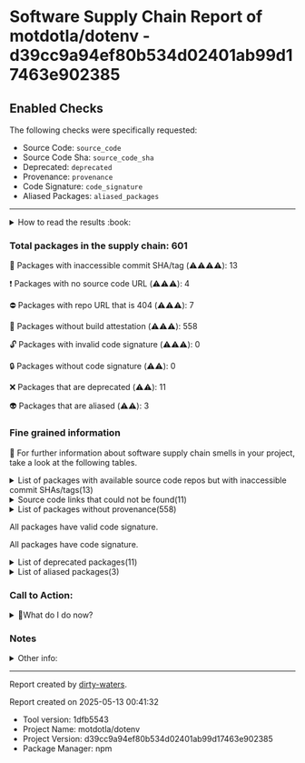
# Software Supply Chain Report of motdotla/dotenv - d39cc9a94ef80b534d02401ab99d17463e902385

## Enabled Checks
The following checks were specifically requested:

- Source Code: `source_code`
- Source Code Sha: `source_code_sha`
- Deprecated: `deprecated`
- Provenance: `provenance`
- Code Signature: `code_signature`
- Aliased Packages: `aliased_packages`

---


<details>
    <summary>How to read the results :book: </summary>
    
 Dirty-waters has analyzed your project dependencies and found different categories for each of them:

    
 - ⚠️⚠️⚠️⚠️ : critical severity 

    
 - ⚠️⚠️⚠️ : high severity 

    
 - ⚠️⚠️: medium severity 

    
 - ⚠️: low severity 

</details>
        

 ### Total packages in the supply chain: 601


:wrench: Packages with inaccessible commit SHA/tag (⚠️⚠️⚠️⚠️): 13

:heavy_exclamation_mark: Packages with no source code URL (⚠️⚠️⚠️): 4

:no_entry: Packages with repo URL that is 404 (⚠️⚠️⚠️): 7

:black_square_button: Packages without build attestation (⚠️⚠️⚠️): 558

:unlock: Packages with invalid code signature (⚠️⚠️⚠️): 0

:lock: Packages without code signature (⚠️⚠️): 0

:x: Packages that are deprecated (⚠️⚠️): 11

:alien: Packages that are aliased (⚠️⚠️): 3


### Fine grained information

:dolphin: For further information about software supply chain smells in your project, take a look at the following tables.

<details>
<summary>List of packages with available source code repos but with inaccessible commit SHAs/tags(13)</summary>
    


| package_name                                   | sha_exists   | tag_version   | is_sha   | sha                                      | tag_url   | message                           |   status_code_for_sha | parent                                                                                                           |
|:-----------------------------------------------|:-------------|:--------------|:---------|:-----------------------------------------|:----------|:----------------------------------|----------------------:|:-----------------------------------------------------------------------------------------------------------------|
| `@bcoe/v8-coverage@0.2.3`                      | False        | `0.2.3`       | False    |                                          |           | No tags found in the repo         |                   200 | `[]`                                                                                                             |
| `@isaacs/ts-node-temp-fork-for-pr-2009@10.9.7` | False        | `10.9.7`      | True     | b94410f249225de05d877d75f8b1839417cbdad3 |           | Tag 10.9.7 not found in the repo  |                   404 | `[]`                                                                                                             |
| `@types/istanbul-lib-coverage@2.0.6`           | False        | `2.0.6`       | False    |                                          |           | Tag 2.0.6 not found in the repo   |                   404 | `[]`                                                                                                             |
| `@types/json5@0.0.29`                          | False        | `0.0.29`      | False    |                                          |           | Tag 0.0.29 not found in the repo  |                   404 | `[]`                                                                                                             |
| `@types/minimist@1.2.2`                        | False        | `1.2.2`       | False    |                                          |           | Tag 1.2.2 not found in the repo   |                   404 | `[]`                                                                                                             |
| `@types/node@18.11.3`                          | False        | `18.11.3`     | False    |                                          |           | Tag 18.11.3 not found in the repo |                   404 | `[]`                                                                                                             |
| `@types/normalize-package-data@2.4.1`          | False        | `2.4.1`       | False    |                                          |           | Tag 2.4.1 not found in the repo   |                   404 | `[]`                                                                                                             |
| `eslint-import-resolver-node@0.3.6`            | False        | `0.3.6`       | False    |                                          |           | Tag 0.3.6 not found in the repo   |                   404 | `[]`                                                                                                             |
| `just-extend@4.2.1`                            | False        | `4.2.1`       | False    |                                          |           | Tag 4.2.1 not found in the repo   |                   404 | `[]`                                                                                                             |
| `lines-and-columns@1.2.4`                      | False        | `1.2.4`       | True     | 3389156275890966091dec7611105fa5d47eb964 |           | Tag 1.2.4 not found in the repo   |                   404 | `[]`                                                                                                             |
| `lodash.get@4.4.2`                             | False        | `4.4.2`       | False    |                                          |           | Tag 4.4.2 not found in the repo   |                   404 | `[]`                                                                                                             |
| `lodash.merge@4.6.2`                           | False        | `4.6.2`       | False    |                                          |           | Tag 4.6.2 not found in the repo   |                   404 | `[]`                                                                                                             |
| `tap-yaml@2.2.2`                               | False        | `2.2.2`       | True     | bf457f241276af8b39d10c1076929574473ed098 |           | Tag 2.2.2 not found in the repo   |                   404 | `['tap-parser@16.0.1', '@tapjs/reporter@2.0.8', '@tapjs/config@3.1.6', '@tapjs/run@2.1.7', '@tapjs/core@2.1.6']` |
</details>

<details>
<summary>Source code links that could not be found(11)</summary>
    


|   index | package_name                     | github_url                                    | github_exists   | parent                       |
|--------:|:---------------------------------|:----------------------------------------------|:----------------|:-----------------------------|
|       1 | `@alcalzone/ansi-tokenize@0.1.3` | No_repo_info_found                            |                 | `[]`                         |
|       2 | `callsite@1.0.0`                 | No_repo_info_found                            |                 | `[]`                         |
|       3 | `minipass-pipeline@1.2.4`        | No_repo_info_found                            |                 | `[]`                         |
|       4 | `yoga-wasm-web@0.3.3`            | No_repo_info_found                            |                 | `[]`                         |
|       5 | `concat-map@0.0.1`               | https://github.com/substack/node-concat-map   | False           | `['brace-expansion@1.1.11']` |
|       6 | `file-entry-cache@6.0.1`         | https://github.com/royriojas/file-entry-cache | False           | `[]`                         |
|       7 | `flat-cache@3.0.4`               | https://github.com/royriojas/flat-cache       | False           | `[]`                         |
|       8 | `prismjs-terminal@1.2.3`         | https://github.com/isaacs/prismajs-terminal   | False           | `[]`                         |
|       9 | `text-table@0.2.0`               | https://github.com/substack/text-table        | False           | `[]`                         |
|      10 | `typedarray@0.0.6`               | https://github.com/substack/typedarray        | False           | `[]`                         |
|      11 | `wordwrap@1.0.0`                 | https://github.com/substack/node-wordwrap     | False           | `[]`                         |
</details>

<details>
<summary>List of packages without provenance(558)</summary>
    


| package_name                                       | provenance_in_version   | parent                                                                                                                                                 |
|:---------------------------------------------------|:------------------------|:-------------------------------------------------------------------------------------------------------------------------------------------------------|
| `@alcalzone/ansi-tokenize@0.1.3`                   | False                   | `[]`                                                                                                                                                   |
| `@babel/code-frame@7.26.2`                         | False                   | `[]`                                                                                                                                                   |
| `@babel/helper-validator-identifier@7.25.9`        | False                   | `[]`                                                                                                                                                   |
| `@base2/pretty-print-object@1.0.1`                 | False                   | `['react-element-to-jsx-string@15.0.0']`                                                                                                               |
| `@bcoe/v8-coverage@0.2.3`                          | False                   | `[]`                                                                                                                                                   |
| `@cspotcode/source-map-support@0.8.1`              | False                   | `[]`                                                                                                                                                   |
| `@eslint/eslintrc@1.3.3`                           | False                   | `[]`                                                                                                                                                   |
| `@humanwhocodes/config-array@0.10.7`               | False                   | `[]`                                                                                                                                                   |
| `@humanwhocodes/module-importer@1.0.1`             | False                   | `[]`                                                                                                                                                   |
| `@humanwhocodes/object-schema@1.2.1`               | False                   | `[]`                                                                                                                                                   |
| `@hutson/parse-repository-url@3.0.2`               | False                   | `[]`                                                                                                                                                   |
| `@isaacs/cliui@8.0.2`                              | False                   | `[]`                                                                                                                                                   |
| `@isaacs/ts-node-temp-fork-for-pr-2009@10.9.7`     | False                   | `[]`                                                                                                                                                   |
| `@istanbuljs/schema@0.1.3`                         | False                   | `[]`                                                                                                                                                   |
| `@jridgewell/resolve-uri@3.1.2`                    | False                   | `[]`                                                                                                                                                   |
| `@jridgewell/sourcemap-codec@1.5.0`                | False                   | `[]`                                                                                                                                                   |
| `@jridgewell/trace-mapping@0.3.25`                 | False                   | `[]`                                                                                                                                                   |
| `@jridgewell/trace-mapping@0.3.9`                  | False                   | `['@cspotcode/source-map-support@0.8.1']`                                                                                                              |
| `@nodelib/fs.scandir@2.1.5`                        | False                   | `['@nodelib/fs.walk@1.2.8']`                                                                                                                           |
| `@nodelib/fs.stat@2.0.5`                           | False                   | `['@nodelib/fs.scandir@2.1.5']`                                                                                                                        |
| `@nodelib/fs.walk@1.2.8`                           | False                   | `[]`                                                                                                                                                   |
| `@npmcli/fs@3.1.1`                                 | False                   | `[]`                                                                                                                                                   |
| `@npmcli/node-gyp@3.0.0`                           | False                   | `[]`                                                                                                                                                   |
| `@pkgjs/parseargs@0.11.0`                          | False                   | `[]`                                                                                                                                                   |
| `@sinonjs/commons@1.8.3`                           | False                   | `[]`                                                                                                                                                   |
| `@sinonjs/fake-timers@9.1.2`                       | False                   | `[]`                                                                                                                                                   |
| `@sinonjs/samsam@6.1.1`                            | False                   | `[]`                                                                                                                                                   |
| `@sinonjs/text-encoding@0.7.2`                     | False                   | `[]`                                                                                                                                                   |
| `@tapjs/after-each@2.0.8`                          | False                   | `['tap@19.2.5', '@tapjs/test@2.2.4']`                                                                                                                  |
| `@tapjs/after@1.1.31`                              | False                   | `['@tapjs/intercept@2.0.8', '@tapjs/mock@2.1.6', '@tapjs/run@2.1.7', '@tapjs/test@2.2.4', 'tap@19.2.5']`                                               |
| `@tapjs/asserts@2.0.8`                             | False                   | `['tap@19.2.5', '@tapjs/test@2.2.4']`                                                                                                                  |
| `@tapjs/before-each@2.0.8`                         | False                   | `['tap@19.2.5', '@tapjs/test@2.2.4']`                                                                                                                  |
| `@tapjs/before@2.0.8`                              | False                   | `['@tapjs/test@2.2.4', 'tap@19.2.5', '@tapjs/run@2.1.7']`                                                                                              |
| `@tapjs/chdir@1.1.4`                               | False                   | `['tap@19.2.5', '@tapjs/test@2.2.4']`                                                                                                                  |
| `@tapjs/config@3.1.6`                              | False                   | `['@tapjs/reporter@2.0.8', '@tapjs/run@2.1.7']`                                                                                                        |
| `@tapjs/core@2.1.6`                                | False                   | `['tap@19.2.5', '@tapjs/config@3.1.6']`                                                                                                                |
| `@tapjs/error-serdes@2.0.1`                        | False                   | `['@tapjs/node-serialize@2.0.8']`                                                                                                                      |
| `@tapjs/filter@2.0.8`                              | False                   | `['tap@19.2.5', '@tapjs/test@2.2.4']`                                                                                                                  |
| `@tapjs/fixture@2.0.8`                             | False                   | `['tap@19.2.5', '@tapjs/test@2.2.4']`                                                                                                                  |
| `@tapjs/intercept@2.0.8`                           | False                   | `['tap@19.2.5', '@tapjs/test@2.2.4']`                                                                                                                  |
| `@tapjs/mock@2.1.6`                                | False                   | `['tap@19.2.5', '@tapjs/test@2.2.4']`                                                                                                                  |
| `@tapjs/node-serialize@2.0.8`                      | False                   | `['tap@19.2.5', '@tapjs/test@2.2.4']`                                                                                                                  |
| `@tapjs/processinfo@3.1.8`                         | False                   | `[]`                                                                                                                                                   |
| `@tapjs/reporter@2.0.8`                            | False                   | `['@tapjs/run@2.1.7']`                                                                                                                                 |
| `@tapjs/run@2.1.7`                                 | False                   | `['tap@19.2.5']`                                                                                                                                       |
| `@tapjs/snapshot@2.0.8`                            | False                   | `['tap@19.2.5', '@tapjs/test@2.2.4']`                                                                                                                  |
| `@tapjs/spawn@2.0.8`                               | False                   | `['@tapjs/test@2.2.4', 'tap@19.2.5', '@tapjs/run@2.1.7']`                                                                                              |
| `@tapjs/stack@2.0.1`                               | False                   | `['@tapjs/node-serialize@2.0.8', '@tapjs/intercept@2.0.8', '@tapjs/reporter@2.0.8', '@tapjs/mock@2.1.6', '@tapjs/asserts@2.0.8', '@tapjs/core@2.1.6']` |
| `@tapjs/stdin@2.0.8`                               | False                   | `['@tapjs/test@2.2.4', 'tap@19.2.5', '@tapjs/run@2.1.7']`                                                                                              |
| `@tapjs/test@2.2.4`                                | False                   | `['tap@19.2.5', '@tapjs/core@2.1.6', '@tapjs/config@3.1.6', '@tapjs/run@2.1.7']`                                                                       |
| `@tapjs/typescript@1.4.13`                         | False                   | `['tap@19.2.5', '@tapjs/test@2.2.4']`                                                                                                                  |
| `@tapjs/worker@2.0.8`                              | False                   | `['tap@19.2.5', '@tapjs/test@2.2.4']`                                                                                                                  |
| `@tsconfig/node14@14.1.2`                          | False                   | `[]`                                                                                                                                                   |
| `@tsconfig/node16@16.1.3`                          | False                   | `[]`                                                                                                                                                   |
| `@tsconfig/node18@18.2.4`                          | False                   | `[]`                                                                                                                                                   |
| `@tsconfig/node20@20.1.4`                          | False                   | `[]`                                                                                                                                                   |
| `@types/istanbul-lib-coverage@2.0.6`               | False                   | `[]`                                                                                                                                                   |
| `@types/json5@0.0.29`                              | False                   | `[]`                                                                                                                                                   |
| `@types/minimist@1.2.2`                            | False                   | `[]`                                                                                                                                                   |
| `@types/node@18.11.3`                              | False                   | `[]`                                                                                                                                                   |
| `@types/normalize-package-data@2.4.1`              | False                   | `[]`                                                                                                                                                   |
| `JSONStream@1.3.5`                                 | False                   | `[]`                                                                                                                                                   |
| `abbrev@2.0.0`                                     | False                   | `[]`                                                                                                                                                   |
| `acorn-jsx@5.3.2`                                  | False                   | `[]`                                                                                                                                                   |
| `acorn-walk@8.3.4`                                 | False                   | `[]`                                                                                                                                                   |
| `acorn@8.14.0`                                     | False                   | `[]`                                                                                                                                                   |
| `add-stream@1.0.0`                                 | False                   | `[]`                                                                                                                                                   |
| `agent-base@7.1.1`                                 | False                   | `[]`                                                                                                                                                   |
| `aggregate-error@3.1.0`                            | False                   | `[]`                                                                                                                                                   |
| `ajv@6.12.6`                                       | False                   | `[]`                                                                                                                                                   |
| `ansi-escapes@6.2.1`                               | False                   | `[]`                                                                                                                                                   |
| `ansi-regex@5.0.1`                                 | False                   | `[]`                                                                                                                                                   |
| `ansi-regex@6.1.0`                                 | False                   | `[]`                                                                                                                                                   |
| `ansi-styles@3.2.1`                                | False                   | `[]`                                                                                                                                                   |
| `ansi-styles@4.3.0`                                | False                   | `[]`                                                                                                                                                   |
| `ansi-styles@6.2.1`                                | False                   | `[]`                                                                                                                                                   |
| `anymatch@3.1.3`                                   | False                   | `[]`                                                                                                                                                   |
| `arg@4.1.3`                                        | False                   | `[]`                                                                                                                                                   |
| `argparse@2.0.1`                                   | False                   | `[]`                                                                                                                                                   |
| `array-ify@1.0.0`                                  | False                   | `[]`                                                                                                                                                   |
| `array-includes@3.1.5`                             | False                   | `[]`                                                                                                                                                   |
| `array-union@2.1.0`                                | False                   | `[]`                                                                                                                                                   |
| `array.prototype.flat@1.3.0`                       | False                   | `[]`                                                                                                                                                   |
| `array.prototype.flatmap@1.3.0`                    | False                   | `[]`                                                                                                                                                   |
| `arrify@1.0.1`                                     | False                   | `[]`                                                                                                                                                   |
| `async-hook-domain@4.0.1`                          | False                   | `[]`                                                                                                                                                   |
| `auto-bind@5.0.1`                                  | False                   | `[]`                                                                                                                                                   |
| `balanced-match@1.0.2`                             | False                   | `[]`                                                                                                                                                   |
| `binary-extensions@2.3.0`                          | False                   | `[]`                                                                                                                                                   |
| `brace-expansion@1.1.11`                           | False                   | `[]`                                                                                                                                                   |
| `brace-expansion@2.0.1`                            | False                   | `[]`                                                                                                                                                   |
| `braces@3.0.3`                                     | False                   | `[]`                                                                                                                                                   |
| `buffer-from@1.1.2`                                | False                   | `[]`                                                                                                                                                   |
| `builtins@5.0.1`                                   | False                   | `[]`                                                                                                                                                   |
| `c8@9.1.0`                                         | False                   | `[]`                                                                                                                                                   |
| `call-bind@1.0.2`                                  | False                   | `[]`                                                                                                                                                   |
| `callsite@1.0.0`                                   | False                   | `[]`                                                                                                                                                   |
| `callsites@3.1.0`                                  | False                   | `[]`                                                                                                                                                   |
| `camelcase-keys@6.2.2`                             | False                   | `[]`                                                                                                                                                   |
| `camelcase@5.3.1`                                  | False                   | `[]`                                                                                                                                                   |
| `chalk@2.4.2`                                      | False                   | `[]`                                                                                                                                                   |
| `chalk@4.1.2`                                      | False                   | `[]`                                                                                                                                                   |
| `chalk@5.3.0`                                      | False                   | `[]`                                                                                                                                                   |
| `chownr@2.0.0`                                     | False                   | `[]`                                                                                                                                                   |
| `ci-info@3.9.0`                                    | False                   | `[]`                                                                                                                                                   |
| `clean-stack@2.2.0`                                | False                   | `[]`                                                                                                                                                   |
| `cli-boxes@3.0.0`                                  | False                   | `[]`                                                                                                                                                   |
| `cli-cursor@4.0.0`                                 | False                   | `[]`                                                                                                                                                   |
| `cli-truncate@3.1.0`                               | False                   | `[]`                                                                                                                                                   |
| `cliui@7.0.4`                                      | False                   | `[]`                                                                                                                                                   |
| `cliui@8.0.1`                                      | False                   | `[]`                                                                                                                                                   |
| `code-excerpt@4.0.0`                               | False                   | `[]`                                                                                                                                                   |
| `color-convert@1.9.3`                              | False                   | `[]`                                                                                                                                                   |
| `color-convert@2.0.1`                              | False                   | `[]`                                                                                                                                                   |
| `color-name@1.1.3`                                 | False                   | `['color-convert@1.9.3']`                                                                                                                              |
| `color-name@1.1.4`                                 | False                   | `[]`                                                                                                                                                   |
| `compare-func@2.0.0`                               | False                   | `[]`                                                                                                                                                   |
| `concat-map@0.0.1`                                 | False                   | `['brace-expansion@1.1.11']`                                                                                                                           |
| `concat-stream@2.0.0`                              | False                   | `[]`                                                                                                                                                   |
| `conventional-changelog-angular@5.0.13`            | False                   | `[]`                                                                                                                                                   |
| `conventional-changelog-atom@2.0.8`                | False                   | `[]`                                                                                                                                                   |
| `conventional-changelog-codemirror@2.0.8`          | False                   | `[]`                                                                                                                                                   |
| `conventional-changelog-config-spec@2.1.0`         | False                   | `['standard-version@9.5.0']`                                                                                                                           |
| `conventional-changelog-conventionalcommits@4.6.3` | False                   | `['standard-version@9.5.0']`                                                                                                                           |
| `conventional-changelog-core@4.2.4`                | False                   | `[]`                                                                                                                                                   |
| `conventional-changelog-ember@2.0.9`               | False                   | `[]`                                                                                                                                                   |
| `conventional-changelog-eslint@3.0.9`              | False                   | `[]`                                                                                                                                                   |
| `conventional-changelog-express@2.0.6`             | False                   | `[]`                                                                                                                                                   |
| `conventional-changelog-jquery@3.0.11`             | False                   | `[]`                                                                                                                                                   |
| `conventional-changelog-jshint@2.0.9`              | False                   | `[]`                                                                                                                                                   |
| `conventional-changelog-preset-loader@2.3.4`       | False                   | `[]`                                                                                                                                                   |
| `conventional-changelog-writer@5.0.1`              | False                   | `[]`                                                                                                                                                   |
| `conventional-changelog@3.1.25`                    | False                   | `['standard-version@9.5.0']`                                                                                                                           |
| `conventional-commits-filter@2.0.7`                | False                   | `[]`                                                                                                                                                   |
| `conventional-commits-parser@3.2.4`                | False                   | `[]`                                                                                                                                                   |
| `conventional-recommended-bump@6.1.0`              | False                   | `['standard-version@9.5.0']`                                                                                                                           |
| `convert-source-map@2.0.0`                         | False                   | `[]`                                                                                                                                                   |
| `convert-to-spaces@2.0.1`                          | False                   | `[]`                                                                                                                                                   |
| `core-util-is@1.0.2`                               | False                   | `[]`                                                                                                                                                   |
| `cross-spawn@7.0.6`                                | False                   | `[]`                                                                                                                                                   |
| `dargs@7.0.0`                                      | False                   | `[]`                                                                                                                                                   |
| `dateformat@3.0.3`                                 | False                   | `[]`                                                                                                                                                   |
| `debug@2.6.9`                                      | False                   | `[]`                                                                                                                                                   |
| `debug@3.2.7`                                      | False                   | `[]`                                                                                                                                                   |
| `debug@4.3.4`                                      | False                   | `[]`                                                                                                                                                   |
| `decache@4.6.2`                                    | False                   | `[]`                                                                                                                                                   |
| `decamelize-keys@1.1.0`                            | False                   | `[]`                                                                                                                                                   |
| `decamelize@1.2.0`                                 | False                   | `[]`                                                                                                                                                   |
| `deep-is@0.1.4`                                    | False                   | `[]`                                                                                                                                                   |
| `define-properties@1.1.4`                          | False                   | `[]`                                                                                                                                                   |
| `detect-indent@6.1.0`                              | False                   | `[]`                                                                                                                                                   |
| `detect-newline@3.1.0`                             | False                   | `[]`                                                                                                                                                   |
| `diff@4.0.2`                                       | False                   | `[]`                                                                                                                                                   |
| `diff@5.2.0`                                       | False                   | `[]`                                                                                                                                                   |
| `dir-glob@3.0.1`                                   | False                   | `[]`                                                                                                                                                   |
| `doctrine@2.1.0`                                   | False                   | `[]`                                                                                                                                                   |
| `doctrine@3.0.0`                                   | False                   | `[]`                                                                                                                                                   |
| `dot-prop@5.3.0`                                   | False                   | `[]`                                                                                                                                                   |
| `dotgitignore@2.1.0`                               | False                   | `[]`                                                                                                                                                   |
| `eastasianwidth@0.2.0`                             | False                   | `[]`                                                                                                                                                   |
| `emoji-regex@8.0.0`                                | False                   | `[]`                                                                                                                                                   |
| `emoji-regex@9.2.2`                                | False                   | `[]`                                                                                                                                                   |
| `encoding@0.1.13`                                  | False                   | `[]`                                                                                                                                                   |
| `env-paths@2.2.1`                                  | False                   | `[]`                                                                                                                                                   |
| `err-code@2.0.3`                                   | False                   | `[]`                                                                                                                                                   |
| `error-ex@1.3.2`                                   | False                   | `[]`                                                                                                                                                   |
| `es-abstract@1.20.4`                               | False                   | `[]`                                                                                                                                                   |
| `es-shim-unscopables@1.0.0`                        | False                   | `[]`                                                                                                                                                   |
| `es-to-primitive@1.2.1`                            | False                   | `[]`                                                                                                                                                   |
| `escalade@3.1.1`                                   | False                   | `[]`                                                                                                                                                   |
| `escape-string-regexp@1.0.5`                       | False                   | `[]`                                                                                                                                                   |
| `escape-string-regexp@2.0.0`                       | False                   | `[]`                                                                                                                                                   |
| `escape-string-regexp@4.0.0`                       | False                   | `[]`                                                                                                                                                   |
| `eslint-config-standard-jsx@11.0.0`                | False                   | `[]`                                                                                                                                                   |
| `eslint-config-standard@17.0.0`                    | False                   | `['standard@17.0.0']`                                                                                                                                  |
| `eslint-import-resolver-node@0.3.6`                | False                   | `[]`                                                                                                                                                   |
| `eslint-module-utils@2.7.4`                        | False                   | `[]`                                                                                                                                                   |
| `eslint-plugin-es@4.1.0`                           | False                   | `[]`                                                                                                                                                   |
| `eslint-plugin-import@2.26.0`                      | False                   | `[]`                                                                                                                                                   |
| `eslint-plugin-n@15.3.0`                           | False                   | `[]`                                                                                                                                                   |
| `eslint-plugin-promise@6.1.1`                      | False                   | `[]`                                                                                                                                                   |
| `eslint-plugin-react@7.31.10`                      | False                   | `[]`                                                                                                                                                   |
| `eslint-scope@7.1.1`                               | False                   | `[]`                                                                                                                                                   |
| `eslint-utils@2.1.0`                               | False                   | `[]`                                                                                                                                                   |
| `eslint-utils@3.0.0`                               | False                   | `[]`                                                                                                                                                   |
| `eslint-visitor-keys@1.3.0`                        | False                   | `[]`                                                                                                                                                   |
| `eslint-visitor-keys@2.1.0`                        | False                   | `[]`                                                                                                                                                   |
| `eslint-visitor-keys@3.3.0`                        | False                   | `[]`                                                                                                                                                   |
| `eslint@8.25.0`                                    | False                   | `[]`                                                                                                                                                   |
| `espree@9.4.0`                                     | False                   | `[]`                                                                                                                                                   |
| `esquery@1.4.0`                                    | False                   | `[]`                                                                                                                                                   |
| `esrecurse@4.3.0`                                  | False                   | `[]`                                                                                                                                                   |
| `estraverse@5.3.0`                                 | False                   | `[]`                                                                                                                                                   |
| `esutils@2.0.3`                                    | False                   | `[]`                                                                                                                                                   |
| `events-to-array@2.0.3`                            | False                   | `[]`                                                                                                                                                   |
| `exponential-backoff@3.1.1`                        | False                   | `[]`                                                                                                                                                   |
| `fast-deep-equal@3.1.3`                            | False                   | `[]`                                                                                                                                                   |
| `fast-glob@3.2.12`                                 | False                   | `[]`                                                                                                                                                   |
| `fast-json-stable-stringify@2.1.0`                 | False                   | `[]`                                                                                                                                                   |
| `fast-levenshtein@2.0.6`                           | False                   | `[]`                                                                                                                                                   |
| `fastq@1.13.0`                                     | False                   | `[]`                                                                                                                                                   |
| `figures@3.2.0`                                    | False                   | `[]`                                                                                                                                                   |
| `file-entry-cache@6.0.1`                           | False                   | `[]`                                                                                                                                                   |
| `fill-range@7.1.1`                                 | False                   | `[]`                                                                                                                                                   |
| `find-up@2.1.0`                                    | False                   | `[]`                                                                                                                                                   |
| `find-up@3.0.0`                                    | False                   | `[]`                                                                                                                                                   |
| `find-up@4.1.0`                                    | False                   | `[]`                                                                                                                                                   |
| `find-up@5.0.0`                                    | False                   | `[]`                                                                                                                                                   |
| `flat-cache@3.0.4`                                 | False                   | `[]`                                                                                                                                                   |
| `flatted@3.2.7`                                    | False                   | `[]`                                                                                                                                                   |
| `foreground-child@3.3.0`                           | False                   | `[]`                                                                                                                                                   |
| `fromentries@1.3.2`                                | False                   | `[]`                                                                                                                                                   |
| `fs-minipass@2.1.0`                                | False                   | `[]`                                                                                                                                                   |
| `fs.realpath@1.0.0`                                | False                   | `[]`                                                                                                                                                   |
| `fsevents@2.3.3`                                   | False                   | `[]`                                                                                                                                                   |
| `function-bind@1.1.1`                              | False                   | `[]`                                                                                                                                                   |
| `function-loop@4.0.0`                              | False                   | `[]`                                                                                                                                                   |
| `function.prototype.name@1.1.5`                    | False                   | `[]`                                                                                                                                                   |
| `functions-have-names@1.2.3`                       | False                   | `[]`                                                                                                                                                   |
| `get-caller-file@2.0.5`                            | False                   | `[]`                                                                                                                                                   |
| `get-intrinsic@1.1.3`                              | False                   | `[]`                                                                                                                                                   |
| `get-pkg-repo@4.2.1`                               | False                   | `[]`                                                                                                                                                   |
| `get-stdin@8.0.0`                                  | False                   | `[]`                                                                                                                                                   |
| `get-symbol-description@1.0.0`                     | False                   | `[]`                                                                                                                                                   |
| `git-raw-commits@2.0.11`                           | False                   | `[]`                                                                                                                                                   |
| `git-remote-origin-url@2.0.0`                      | False                   | `[]`                                                                                                                                                   |
| `git-semver-tags@4.1.1`                            | False                   | `[]`                                                                                                                                                   |
| `gitconfiglocal@1.0.0`                             | False                   | `[]`                                                                                                                                                   |
| `glob-parent@5.1.2`                                | False                   | `[]`                                                                                                                                                   |
| `glob-parent@6.0.2`                                | False                   | `[]`                                                                                                                                                   |
| `glob@10.4.5`                                      | False                   | `[]`                                                                                                                                                   |
| `glob@7.2.3`                                       | False                   | `[]`                                                                                                                                                   |
| `globals@13.17.0`                                  | False                   | `[]`                                                                                                                                                   |
| `globby@11.1.0`                                    | False                   | `[]`                                                                                                                                                   |
| `graceful-fs@4.2.10`                               | False                   | `[]`                                                                                                                                                   |
| `grapheme-splitter@1.0.4`                          | False                   | `[]`                                                                                                                                                   |
| `handlebars@4.7.7`                                 | False                   | `[]`                                                                                                                                                   |
| `hard-rejection@2.1.0`                             | False                   | `[]`                                                                                                                                                   |
| `has-bigints@1.0.2`                                | False                   | `[]`                                                                                                                                                   |
| `has-flag@3.0.0`                                   | False                   | `[]`                                                                                                                                                   |
| `has-flag@4.0.0`                                   | False                   | `[]`                                                                                                                                                   |
| `has-property-descriptors@1.0.0`                   | False                   | `[]`                                                                                                                                                   |
| `has-symbols@1.0.3`                                | False                   | `[]`                                                                                                                                                   |
| `has-tostringtag@1.0.0`                            | False                   | `[]`                                                                                                                                                   |
| `has@1.0.3`                                        | False                   | `[]`                                                                                                                                                   |
| `hosted-git-info@2.8.9`                            | False                   | `[]`                                                                                                                                                   |
| `hosted-git-info@4.1.0`                            | False                   | `[]`                                                                                                                                                   |
| `html-escaper@2.0.2`                               | False                   | `[]`                                                                                                                                                   |
| `http-cache-semantics@4.1.1`                       | False                   | `[]`                                                                                                                                                   |
| `http-proxy-agent@7.0.2`                           | False                   | `[]`                                                                                                                                                   |
| `https-proxy-agent@7.0.5`                          | False                   | `[]`                                                                                                                                                   |
| `iconv-lite@0.6.3`                                 | False                   | `[]`                                                                                                                                                   |
| `ignore@5.2.0`                                     | False                   | `[]`                                                                                                                                                   |
| `import-fresh@3.3.0`                               | False                   | `[]`                                                                                                                                                   |
| `imurmurhash@0.1.4`                                | False                   | `[]`                                                                                                                                                   |
| `indent-string@4.0.0`                              | False                   | `[]`                                                                                                                                                   |
| `indent-string@5.0.0`                              | False                   | `[]`                                                                                                                                                   |
| `inflight@1.0.6`                                   | False                   | `[]`                                                                                                                                                   |
| `inherits@2.0.4`                                   | False                   | `[]`                                                                                                                                                   |
| `ini@1.3.8`                                        | False                   | `[]`                                                                                                                                                   |
| `ink@4.4.1`                                        | False                   | `[]`                                                                                                                                                   |
| `internal-slot@1.0.3`                              | False                   | `[]`                                                                                                                                                   |
| `ip-address@9.0.5`                                 | False                   | `[]`                                                                                                                                                   |
| `is-actual-promise@1.0.2`                          | False                   | `[]`                                                                                                                                                   |
| `is-arrayish@0.2.1`                                | False                   | `[]`                                                                                                                                                   |
| `is-bigint@1.0.4`                                  | False                   | `[]`                                                                                                                                                   |
| `is-binary-path@2.1.0`                             | False                   | `[]`                                                                                                                                                   |
| `is-boolean-object@1.1.2`                          | False                   | `[]`                                                                                                                                                   |
| `is-callable@1.2.7`                                | False                   | `[]`                                                                                                                                                   |
| `is-ci@3.0.1`                                      | False                   | `[]`                                                                                                                                                   |
| `is-core-module@2.11.0`                            | False                   | `[]`                                                                                                                                                   |
| `is-date-object@1.0.5`                             | False                   | `[]`                                                                                                                                                   |
| `is-extglob@2.1.1`                                 | False                   | `[]`                                                                                                                                                   |
| `is-fullwidth-code-point@3.0.0`                    | False                   | `[]`                                                                                                                                                   |
| `is-fullwidth-code-point@4.0.0`                    | False                   | `[]`                                                                                                                                                   |
| `is-glob@4.0.3`                                    | False                   | `[]`                                                                                                                                                   |
| `is-lambda@1.0.1`                                  | False                   | `[]`                                                                                                                                                   |
| `is-lower-case@2.0.2`                              | False                   | `[]`                                                                                                                                                   |
| `is-negative-zero@2.0.2`                           | False                   | `[]`                                                                                                                                                   |
| `is-number-object@1.0.7`                           | False                   | `[]`                                                                                                                                                   |
| `is-number@7.0.0`                                  | False                   | `[]`                                                                                                                                                   |
| `is-obj@2.0.0`                                     | False                   | `[]`                                                                                                                                                   |
| `is-plain-obj@1.1.0`                               | False                   | `[]`                                                                                                                                                   |
| `is-plain-object@5.0.0`                            | False                   | `['react-element-to-jsx-string@15.0.0']`                                                                                                               |
| `is-regex@1.1.4`                                   | False                   | `[]`                                                                                                                                                   |
| `is-shared-array-buffer@1.0.2`                     | False                   | `[]`                                                                                                                                                   |
| `is-string@1.0.7`                                  | False                   | `[]`                                                                                                                                                   |
| `is-symbol@1.0.4`                                  | False                   | `[]`                                                                                                                                                   |
| `is-text-path@1.0.1`                               | False                   | `[]`                                                                                                                                                   |
| `is-upper-case@2.0.2`                              | False                   | `[]`                                                                                                                                                   |
| `is-weakref@1.0.2`                                 | False                   | `[]`                                                                                                                                                   |
| `isarray@0.0.1`                                    | False                   | `['path-to-regexp@1.9.0']`                                                                                                                             |
| `isarray@1.0.0`                                    | False                   | `[]`                                                                                                                                                   |
| `isexe@2.0.0`                                      | False                   | `[]`                                                                                                                                                   |
| `isexe@3.1.1`                                      | False                   | `[]`                                                                                                                                                   |
| `istanbul-lib-coverage@3.2.2`                      | False                   | `[]`                                                                                                                                                   |
| `istanbul-lib-report@3.0.1`                        | False                   | `[]`                                                                                                                                                   |
| `istanbul-reports@3.1.7`                           | False                   | `[]`                                                                                                                                                   |
| `jackspeak@3.4.3`                                  | False                   | `[]`                                                                                                                                                   |
| `js-sdsl@4.1.5`                                    | False                   | `[]`                                                                                                                                                   |
| `js-tokens@4.0.0`                                  | False                   | `[]`                                                                                                                                                   |
| `js-yaml@4.1.0`                                    | False                   | `[]`                                                                                                                                                   |
| `jsbn@1.1.0`                                       | False                   | `['ip-address@9.0.5']`                                                                                                                                 |
| `json-parse-better-errors@1.0.2`                   | False                   | `[]`                                                                                                                                                   |
| `json-parse-even-better-errors@2.3.1`              | False                   | `[]`                                                                                                                                                   |
| `json-schema-traverse@0.4.1`                       | False                   | `[]`                                                                                                                                                   |
| `json-stable-stringify-without-jsonify@1.0.1`      | False                   | `[]`                                                                                                                                                   |
| `json-stringify-safe@5.0.1`                        | False                   | `[]`                                                                                                                                                   |
| `json5@1.0.2`                                      | False                   | `[]`                                                                                                                                                   |
| `jsonparse@1.3.1`                                  | False                   | `[]`                                                                                                                                                   |
| `jsx-ast-utils@3.3.3`                              | False                   | `[]`                                                                                                                                                   |
| `just-extend@4.2.1`                                | False                   | `[]`                                                                                                                                                   |
| `kind-of@6.0.3`                                    | False                   | `[]`                                                                                                                                                   |
| `levn@0.4.1`                                       | False                   | `[]`                                                                                                                                                   |
| `lines-and-columns@1.2.4`                          | False                   | `[]`                                                                                                                                                   |
| `load-json-file@4.0.0`                             | False                   | `[]`                                                                                                                                                   |
| `load-json-file@5.3.0`                             | False                   | `[]`                                                                                                                                                   |
| `locate-path@2.0.0`                                | False                   | `[]`                                                                                                                                                   |
| `locate-path@3.0.0`                                | False                   | `[]`                                                                                                                                                   |
| `locate-path@5.0.0`                                | False                   | `[]`                                                                                                                                                   |
| `locate-path@6.0.0`                                | False                   | `[]`                                                                                                                                                   |
| `lodash.get@4.4.2`                                 | False                   | `[]`                                                                                                                                                   |
| `lodash.ismatch@4.4.0`                             | False                   | `[]`                                                                                                                                                   |
| `lodash.merge@4.6.2`                               | False                   | `[]`                                                                                                                                                   |
| `lodash@4.17.21`                                   | False                   | `[]`                                                                                                                                                   |
| `loose-envify@1.4.0`                               | False                   | `[]`                                                                                                                                                   |
| `lru-cache@10.4.3`                                 | False                   | `[]`                                                                                                                                                   |
| `lru-cache@6.0.0`                                  | False                   | `[]`                                                                                                                                                   |
| `make-dir@4.0.0`                                   | False                   | `[]`                                                                                                                                                   |
| `make-error@1.3.6`                                 | False                   | `[]`                                                                                                                                                   |
| `map-obj@1.0.1`                                    | False                   | `[]`                                                                                                                                                   |
| `map-obj@4.3.0`                                    | False                   | `[]`                                                                                                                                                   |
| `meow@8.1.2`                                       | False                   | `[]`                                                                                                                                                   |
| `merge2@1.4.1`                                     | False                   | `[]`                                                                                                                                                   |
| `micromatch@4.0.8`                                 | False                   | `[]`                                                                                                                                                   |
| `mimic-fn@2.1.0`                                   | False                   | `[]`                                                                                                                                                   |
| `min-indent@1.0.1`                                 | False                   | `[]`                                                                                                                                                   |
| `minimatch@3.1.2`                                  | False                   | `[]`                                                                                                                                                   |
| `minimatch@9.0.5`                                  | False                   | `[]`                                                                                                                                                   |
| `minimist-options@4.1.0`                           | False                   | `['meow@8.1.2']`                                                                                                                                       |
| `minimist@1.2.7`                                   | False                   | `[]`                                                                                                                                                   |
| `minipass-collect@2.0.1`                           | False                   | `[]`                                                                                                                                                   |
| `minipass-flush@1.0.5`                             | False                   | `[]`                                                                                                                                                   |
| `minipass-json-stream@1.0.2`                       | False                   | `[]`                                                                                                                                                   |
| `minipass-pipeline@1.2.4`                          | False                   | `[]`                                                                                                                                                   |
| `minipass-sized@1.0.3`                             | False                   | `[]`                                                                                                                                                   |
| `minipass@3.3.4`                                   | False                   | `[]`                                                                                                                                                   |
| `minipass@5.0.0`                                   | False                   | `[]`                                                                                                                                                   |
| `minipass@7.1.2`                                   | False                   | `[]`                                                                                                                                                   |
| `minizlib@2.1.2`                                   | False                   | `[]`                                                                                                                                                   |
| `mkdirp@1.0.4`                                     | False                   | `[]`                                                                                                                                                   |
| `mkdirp@3.0.1`                                     | False                   | `[]`                                                                                                                                                   |
| `modify-values@1.0.1`                              | False                   | `[]`                                                                                                                                                   |
| `ms@2.0.0`                                         | False                   | `['debug@2.6.9']`                                                                                                                                      |
| `ms@2.1.2`                                         | False                   | `['debug@4.3.4']`                                                                                                                                      |
| `ms@2.1.3`                                         | False                   | `[]`                                                                                                                                                   |
| `natural-compare@1.4.0`                            | False                   | `[]`                                                                                                                                                   |
| `negotiator@0.6.4`                                 | False                   | `[]`                                                                                                                                                   |
| `neo-async@2.6.2`                                  | False                   | `[]`                                                                                                                                                   |
| `nise@5.1.1`                                       | False                   | `[]`                                                                                                                                                   |
| `normalize-package-data@2.5.0`                     | False                   | `[]`                                                                                                                                                   |
| `normalize-package-data@3.0.3`                     | False                   | `[]`                                                                                                                                                   |
| `normalize-path@3.0.0`                             | False                   | `[]`                                                                                                                                                   |
| `object-assign@4.1.1`                              | False                   | `[]`                                                                                                                                                   |
| `object-inspect@1.12.2`                            | False                   | `[]`                                                                                                                                                   |
| `object-keys@1.1.1`                                | False                   | `[]`                                                                                                                                                   |
| `object.assign@4.1.4`                              | False                   | `[]`                                                                                                                                                   |
| `object.entries@1.1.5`                             | False                   | `[]`                                                                                                                                                   |
| `object.fromentries@2.0.5`                         | False                   | `[]`                                                                                                                                                   |
| `object.hasown@1.1.1`                              | False                   | `[]`                                                                                                                                                   |
| `object.values@1.1.5`                              | False                   | `[]`                                                                                                                                                   |
| `once@1.4.0`                                       | False                   | `[]`                                                                                                                                                   |
| `onetime@5.1.2`                                    | False                   | `[]`                                                                                                                                                   |
| `opener@1.5.2`                                     | False                   | `[]`                                                                                                                                                   |
| `optionator@0.9.1`                                 | False                   | `[]`                                                                                                                                                   |
| `p-limit@1.3.0`                                    | False                   | `[]`                                                                                                                                                   |
| `p-limit@2.3.0`                                    | False                   | `[]`                                                                                                                                                   |
| `p-limit@3.1.0`                                    | False                   | `[]`                                                                                                                                                   |
| `p-locate@2.0.0`                                   | False                   | `[]`                                                                                                                                                   |
| `p-locate@3.0.0`                                   | False                   | `[]`                                                                                                                                                   |
| `p-locate@4.1.0`                                   | False                   | `[]`                                                                                                                                                   |
| `p-locate@5.0.0`                                   | False                   | `[]`                                                                                                                                                   |
| `p-map@4.0.0`                                      | False                   | `[]`                                                                                                                                                   |
| `p-try@1.0.0`                                      | False                   | `[]`                                                                                                                                                   |
| `p-try@2.2.0`                                      | False                   | `[]`                                                                                                                                                   |
| `package-json-from-dist@1.0.1`                     | False                   | `[]`                                                                                                                                                   |
| `parent-module@1.0.1`                              | False                   | `[]`                                                                                                                                                   |
| `parse-json@4.0.0`                                 | False                   | `[]`                                                                                                                                                   |
| `parse-json@5.2.0`                                 | False                   | `[]`                                                                                                                                                   |
| `patch-console@2.0.0`                              | False                   | `[]`                                                                                                                                                   |
| `path-exists@3.0.0`                                | False                   | `[]`                                                                                                                                                   |
| `path-exists@4.0.0`                                | False                   | `[]`                                                                                                                                                   |
| `path-is-absolute@1.0.1`                           | False                   | `[]`                                                                                                                                                   |
| `path-key@3.1.1`                                   | False                   | `[]`                                                                                                                                                   |
| `path-parse@1.0.7`                                 | False                   | `[]`                                                                                                                                                   |
| `path-scurry@1.11.1`                               | False                   | `[]`                                                                                                                                                   |
| `path-to-regexp@1.9.0`                             | False                   | `[]`                                                                                                                                                   |
| `path-type@3.0.0`                                  | False                   | `[]`                                                                                                                                                   |
| `path-type@4.0.0`                                  | False                   | `[]`                                                                                                                                                   |
| `picocolors@1.0.0`                                 | False                   | `[]`                                                                                                                                                   |
| `picomatch@2.3.1`                                  | False                   | `[]`                                                                                                                                                   |
| `pify@2.3.0`                                       | False                   | `[]`                                                                                                                                                   |
| `pify@3.0.0`                                       | False                   | `[]`                                                                                                                                                   |
| `pify@4.0.1`                                       | False                   | `[]`                                                                                                                                                   |
| `pirates@4.0.6`                                    | False                   | `[]`                                                                                                                                                   |
| `pkg-conf@3.1.0`                                   | False                   | `[]`                                                                                                                                                   |
| `polite-json@4.0.1`                                | False                   | `[]`                                                                                                                                                   |
| `polite-json@5.0.0`                                | False                   | `[]`                                                                                                                                                   |
| `prelude-ls@1.2.1`                                 | False                   | `[]`                                                                                                                                                   |
| `prismjs-terminal@1.2.3`                           | False                   | `[]`                                                                                                                                                   |
| `prismjs@1.29.0`                                   | False                   | `[]`                                                                                                                                                   |
| `process-nextick-args@2.0.1`                       | False                   | `[]`                                                                                                                                                   |
| `process-on-spawn@1.1.0`                           | False                   | `[]`                                                                                                                                                   |
| `promise-inflight@1.0.1`                           | False                   | `[]`                                                                                                                                                   |
| `promise-retry@2.0.1`                              | False                   | `[]`                                                                                                                                                   |
| `prop-types@15.8.1`                                | False                   | `[]`                                                                                                                                                   |
| `punycode@2.1.1`                                   | False                   | `[]`                                                                                                                                                   |
| `q@1.5.1`                                          | False                   | `[]`                                                                                                                                                   |
| `queue-microtask@1.2.3`                            | False                   | `[]`                                                                                                                                                   |
| `quick-lru@4.0.1`                                  | False                   | `[]`                                                                                                                                                   |
| `react-dom@18.3.1`                                 | False                   | `[]`                                                                                                                                                   |
| `react-element-to-jsx-string@15.0.0`               | False                   | `[]`                                                                                                                                                   |
| `react-is@16.13.1`                                 | False                   | `[]`                                                                                                                                                   |
| `react-is@18.1.0`                                  | False                   | `['react-element-to-jsx-string@15.0.0']`                                                                                                               |
| `react-reconciler@0.29.2`                          | False                   | `[]`                                                                                                                                                   |
| `react@18.3.1`                                     | False                   | `[]`                                                                                                                                                   |
| `read-package-json-fast@3.0.2`                     | False                   | `[]`                                                                                                                                                   |
| `read-pkg-up@3.0.0`                                | False                   | `[]`                                                                                                                                                   |
| `read-pkg-up@7.0.1`                                | False                   | `[]`                                                                                                                                                   |
| `read-pkg@3.0.0`                                   | False                   | `[]`                                                                                                                                                   |
| `read-pkg@5.2.0`                                   | False                   | `[]`                                                                                                                                                   |
| `readable-stream@2.3.7`                            | False                   | `[]`                                                                                                                                                   |
| `readable-stream@3.6.0`                            | False                   | `[]`                                                                                                                                                   |
| `readdirp@3.6.0`                                   | False                   | `[]`                                                                                                                                                   |
| `redent@3.0.0`                                     | False                   | `[]`                                                                                                                                                   |
| `regexp.prototype.flags@1.4.3`                     | False                   | `[]`                                                                                                                                                   |
| `regexpp@3.2.0`                                    | False                   | `[]`                                                                                                                                                   |
| `require-directory@2.1.1`                          | False                   | `[]`                                                                                                                                                   |
| `resolve-from@4.0.0`                               | False                   | `[]`                                                                                                                                                   |
| `resolve-import@1.4.6`                             | False                   | `[]`                                                                                                                                                   |
| `resolve@1.22.1`                                   | False                   | `[]`                                                                                                                                                   |
| `resolve@2.0.0-next.4`                             | False                   | `[]`                                                                                                                                                   |
| `restore-cursor@4.0.0`                             | False                   | `[]`                                                                                                                                                   |
| `retry@0.12.0`                                     | False                   | `[]`                                                                                                                                                   |
| `reusify@1.0.4`                                    | False                   | `[]`                                                                                                                                                   |
| `rimraf@3.0.2`                                     | False                   | `[]`                                                                                                                                                   |
| `rimraf@5.0.10`                                    | False                   | `[]`                                                                                                                                                   |
| `run-parallel@1.2.0`                               | False                   | `[]`                                                                                                                                                   |
| `safe-buffer@5.1.2`                                | False                   | `[]`                                                                                                                                                   |
| `safe-buffer@5.2.1`                                | False                   | `[]`                                                                                                                                                   |
| `safe-regex-test@1.0.0`                            | False                   | `[]`                                                                                                                                                   |
| `safer-buffer@2.1.2`                               | False                   | `[]`                                                                                                                                                   |
| `scheduler@0.23.2`                                 | False                   | `[]`                                                                                                                                                   |
| `semver@5.7.2`                                     | False                   | `[]`                                                                                                                                                   |
| `semver@6.3.1`                                     | False                   | `[]`                                                                                                                                                   |
| `shebang-command@2.0.0`                            | False                   | `[]`                                                                                                                                                   |
| `shebang-regex@3.0.0`                              | False                   | `[]`                                                                                                                                                   |
| `side-channel@1.0.4`                               | False                   | `[]`                                                                                                                                                   |
| `signal-exit@3.0.7`                                | False                   | `[]`                                                                                                                                                   |
| `signal-exit@4.1.0`                                | False                   | `[]`                                                                                                                                                   |
| `sinon@14.0.1`                                     | False                   | `[]`                                                                                                                                                   |
| `slash@3.0.0`                                      | False                   | `[]`                                                                                                                                                   |
| `slice-ansi@5.0.0`                                 | False                   | `[]`                                                                                                                                                   |
| `slice-ansi@6.0.0`                                 | False                   | `[]`                                                                                                                                                   |
| `smart-buffer@4.2.0`                               | False                   | `[]`                                                                                                                                                   |
| `socks-proxy-agent@8.0.4`                          | False                   | `[]`                                                                                                                                                   |
| `socks@2.8.3`                                      | False                   | `[]`                                                                                                                                                   |
| `source-map@0.6.1`                                 | False                   | `[]`                                                                                                                                                   |
| `spdx-correct@3.1.1`                               | False                   | `[]`                                                                                                                                                   |
| `spdx-exceptions@2.3.0`                            | False                   | `[]`                                                                                                                                                   |
| `spdx-expression-parse@3.0.1`                      | False                   | `[]`                                                                                                                                                   |
| `spdx-license-ids@3.0.12`                          | False                   | `[]`                                                                                                                                                   |
| `split2@3.2.2`                                     | False                   | `[]`                                                                                                                                                   |
| `split@1.0.1`                                      | False                   | `[]`                                                                                                                                                   |
| `sprintf-js@1.1.3`                                 | False                   | `[]`                                                                                                                                                   |
| `stack-utils@2.0.6`                                | False                   | `[]`                                                                                                                                                   |
| `standard-engine@15.0.0`                           | False                   | `[]`                                                                                                                                                   |
| `standard-version@9.5.0`                           | False                   | `[]`                                                                                                                                                   |
| `standard@17.0.0`                                  | False                   | `[]`                                                                                                                                                   |
| `string-length@6.0.0`                              | False                   | `[]`                                                                                                                                                   |
| `string-width@4.2.3`                               | False                   | `[]`                                                                                                                                                   |
| `string-width@5.1.2`                               | False                   | `[]`                                                                                                                                                   |
| `string.prototype.matchall@4.0.7`                  | False                   | `[]`                                                                                                                                                   |
| `string.prototype.trimend@1.0.5`                   | False                   | `[]`                                                                                                                                                   |
| `string.prototype.trimstart@1.0.5`                 | False                   | `[]`                                                                                                                                                   |
| `string_decoder@1.1.1`                             | False                   | `[]`                                                                                                                                                   |
| `string_decoder@1.3.0`                             | False                   | `[]`                                                                                                                                                   |
| `stringify-package@1.0.1`                          | False                   | `[]`                                                                                                                                                   |
| `strip-ansi@6.0.1`                                 | False                   | `[]`                                                                                                                                                   |
| `strip-ansi@7.1.0`                                 | False                   | `[]`                                                                                                                                                   |
| `strip-bom@3.0.0`                                  | False                   | `[]`                                                                                                                                                   |
| `strip-indent@3.0.0`                               | False                   | `[]`                                                                                                                                                   |
| `strip-json-comments@3.1.1`                        | False                   | `[]`                                                                                                                                                   |
| `supports-color@5.5.0`                             | False                   | `[]`                                                                                                                                                   |
| `supports-color@7.2.0`                             | False                   | `[]`                                                                                                                                                   |
| `supports-preserve-symlinks-flag@1.0.0`            | False                   | `[]`                                                                                                                                                   |
| `sync-content@1.0.2`                               | False                   | `[]`                                                                                                                                                   |
| `tap-parser@16.0.1`                                | False                   | `['@tapjs/node-serialize@2.0.8', '@tapjs/reporter@2.0.8', '@tapjs/run@2.1.7', '@tapjs/test@2.2.4', '@tapjs/core@2.1.6']`                               |
| `tap-yaml@2.2.2`                                   | False                   | `['tap-parser@16.0.1', '@tapjs/reporter@2.0.8', '@tapjs/config@3.1.6', '@tapjs/run@2.1.7', '@tapjs/core@2.1.6']`                                       |
| `tap@19.2.5`                                       | False                   | `[]`                                                                                                                                                   |
| `tar@6.2.1`                                        | False                   | `[]`                                                                                                                                                   |
| `tcompare@7.0.1`                                   | False                   | `['@tapjs/reporter@2.0.8', '@tapjs/snapshot@2.0.8', '@tapjs/asserts@2.0.8', '@tapjs/run@2.1.7', '@tapjs/core@2.1.6']`                                  |
| `test-exclude@6.0.0`                               | False                   | `[]`                                                                                                                                                   |
| `text-extensions@1.9.0`                            | False                   | `[]`                                                                                                                                                   |
| `text-table@0.2.0`                                 | False                   | `[]`                                                                                                                                                   |
| `through2@2.0.5`                                   | False                   | `[]`                                                                                                                                                   |
| `through2@4.0.2`                                   | False                   | `[]`                                                                                                                                                   |
| `through@2.3.8`                                    | False                   | `[]`                                                                                                                                                   |
| `to-regex-range@5.0.1`                             | False                   | `[]`                                                                                                                                                   |
| `trim-newlines@3.0.1`                              | False                   | `[]`                                                                                                                                                   |
| `trivial-deferred@2.0.0`                           | False                   | `[]`                                                                                                                                                   |
| `tsconfig-paths@3.14.1`                            | False                   | `[]`                                                                                                                                                   |
| `tshy@1.18.0`                                      | False                   | `[]`                                                                                                                                                   |
| `tslib@2.8.1`                                      | False                   | `[]`                                                                                                                                                   |
| `type-check@0.4.0`                                 | False                   | `[]`                                                                                                                                                   |
| `type-detect@4.0.8`                                | False                   | `['@sinonjs/commons@1.8.3']`                                                                                                                           |
| `type-fest@0.12.0`                                 | False                   | `[]`                                                                                                                                                   |
| `type-fest@0.18.1`                                 | False                   | `[]`                                                                                                                                                   |
| `type-fest@0.20.2`                                 | False                   | `[]`                                                                                                                                                   |
| `type-fest@0.3.1`                                  | False                   | `[]`                                                                                                                                                   |
| `type-fest@0.6.0`                                  | False                   | `[]`                                                                                                                                                   |
| `type-fest@0.8.1`                                  | False                   | `[]`                                                                                                                                                   |
| `typedarray@0.0.6`                                 | False                   | `[]`                                                                                                                                                   |
| `typescript@4.8.4`                                 | False                   | `[]`                                                                                                                                                   |
| `typescript@5.4.5`                                 | False                   | `[]`                                                                                                                                                   |
| `typescript@5.7.2`                                 | False                   | `[]`                                                                                                                                                   |
| `uglify-js@3.17.3`                                 | False                   | `[]`                                                                                                                                                   |
| `unbox-primitive@1.0.2`                            | False                   | `[]`                                                                                                                                                   |
| `unique-filename@3.0.0`                            | False                   | `[]`                                                                                                                                                   |
| `unique-slug@4.0.0`                                | False                   | `[]`                                                                                                                                                   |
| `uri-js@4.4.1`                                     | False                   | `[]`                                                                                                                                                   |
| `util-deprecate@1.0.2`                             | False                   | `[]`                                                                                                                                                   |
| `uuid@8.3.2`                                       | False                   | `[]`                                                                                                                                                   |
| `v8-compile-cache-lib@3.0.1`                       | False                   | `[]`                                                                                                                                                   |
| `v8-to-istanbul@9.3.0`                             | False                   | `[]`                                                                                                                                                   |
| `validate-npm-package-license@3.0.4`               | False                   | `[]`                                                                                                                                                   |
| `walk-up-path@3.0.1`                               | False                   | `[]`                                                                                                                                                   |
| `which-boxed-primitive@1.0.2`                      | False                   | `[]`                                                                                                                                                   |
| `which@2.0.2`                                      | False                   | `[]`                                                                                                                                                   |
| `widest-line@4.0.1`                                | False                   | `[]`                                                                                                                                                   |
| `word-wrap@1.2.5`                                  | False                   | `[]`                                                                                                                                                   |
| `wordwrap@1.0.0`                                   | False                   | `[]`                                                                                                                                                   |
| `wrap-ansi@7.0.0`                                  | False                   | `[]`                                                                                                                                                   |
| `wrap-ansi@8.1.0`                                  | False                   | `[]`                                                                                                                                                   |
| `wrappy@1.0.2`                                     | False                   | `[]`                                                                                                                                                   |
| `ws@8.18.0`                                        | False                   | `[]`                                                                                                                                                   |
| `xdg-basedir@4.0.0`                                | False                   | `[]`                                                                                                                                                   |
| `xtend@4.0.2`                                      | False                   | `[]`                                                                                                                                                   |
| `y18n@5.0.8`                                       | False                   | `[]`                                                                                                                                                   |
| `yallist@4.0.0`                                    | False                   | `[]`                                                                                                                                                   |
| `yaml-types@0.3.0`                                 | False                   | `[]`                                                                                                                                                   |
| `yaml@2.6.1`                                       | False                   | `[]`                                                                                                                                                   |
| `yargs-parser@20.2.9`                              | False                   | `[]`                                                                                                                                                   |
| `yargs-parser@21.1.1`                              | False                   | `[]`                                                                                                                                                   |
| `yargs@16.2.0`                                     | False                   | `[]`                                                                                                                                                   |
| `yargs@17.7.2`                                     | False                   | `[]`                                                                                                                                                   |
| `yocto-queue@0.1.0`                                | False                   | `[]`                                                                                                                                                   |
| `yoga-wasm-web@0.3.3`                              | False                   | `[]`                                                                                                                                                   |
</details>

All packages have valid code signature.

All packages have code signature.

<details>
<summary>List of deprecated packages(11)</summary>
    


| package_name                         | deprecated_in_version   | all_deprecated   | parent   |
|:-------------------------------------|:------------------------|:-----------------|:---------|
| `@humanwhocodes/config-array@0.10.7` | True                    | True             | `[]`     |
| `@humanwhocodes/object-schema@1.2.1` | True                    | True             | `[]`     |
| `eslint@8.25.0`                      | True                    | False            | `[]`     |
| `glob@7.2.3`                         | True                    | False            | `[]`     |
| `inflight@1.0.6`                     | True                    | True             | `[]`     |
| `lodash.get@4.4.2`                   | True                    | True             | `[]`     |
| `q@1.5.1`                            | True                    | True             | `[]`     |
| `read-package-json@7.0.1`            | True                    | True             | `[]`     |
| `rimraf@3.0.2`                       | True                    | False            | `[]`     |
| `sinon@14.0.1`                       | True                    | False            | `[]`     |
| `stringify-package@1.0.1`            | True                    | True             | `[]`     |
</details>

<details>
<summary>List of aliased packages(3)</summary>
    


| package_name         | aliased_package_name   | parent   |
|:---------------------|:-----------------------|:---------|
| `string-width@4.2.3` | `string-width-cjs`     | `[]`     |
| `strip-ansi@6.0.1`   | `strip-ansi-cjs`       | `[]`     |
| `wrap-ansi@7.0.0`    | `wrap-ansi-cjs`        | `[]`     |
</details>

### Call to Action:

<details>
<summary>👻What do I do now? </summary>


For packages **without source code & accessible SHA/release tags**:

- **Why?** Missing or inaccessible source code makes it impossible to audit the package for security vulnerabilities or malicious code.

1. Pull Request to the maintainer of dependency, requesting correct repository metadata and proper versioning/tagging. 


For **deprecated** packages:

- **Why?** Deprecated packages may contain known security issues and are no longer maintained, putting your project at risk.

1. Confirm the maintainer's deprecation intention 
2. Check for not deprecated versions

For packages **without code signature**:

- **Why?** Code signatures help verify the authenticity and integrity of the package, ensuring it hasn't been tampered with.

1. Open an issue in the dependency's repository to request the inclusion of code signature in the CI/CD pipeline. 


For packages **with invalid code signature**:

- **Why?** Invalid signatures could indicate tampering or compromised build processes.

1. It's recommended to verify the code signature and contact the maintainer to fix the issue.

For packages **without provenance**:

- **Why?** Without provenance, there's no way to verify that the package was built from the claimed source code, making supply chain attacks possible.

1. Open an issue in the dependency's repository to request the inclusion of provenance and build attestation in the CI/CD pipeline.

For packages that are **aliased**:

- **Why?** Aliased packages may hide malicious dependencies under seemingly legitimate names.

1. Check the aliased package and its repository to verify the alias is not malicious.
</details>

### Notes

<details>
    <summary>Other info:</summary>
    
- Source code repo is not hosted on GitHub:  1

    This could be due, for example, to the package being hosted on a different platform.

    This does not mean that the source code URL is invalid.

    However, for non-GitHub repositories, not all checks can currently be performed.

|   index | package_name                         | github_url                                                            | parent   |
|--------:|:-------------------------------------|:----------------------------------------------------------------------|:---------|
|       1 | `@hutson/parse-repository-url@3.0.2` | https://gitlab.com/hyper-expanse/open-source/parse-repository-url.git | `[]`     |
</details>


---

Report created by [dirty-waters](https://github.com/chains-project/dirty-waters/).

Report created on 2025-05-13 00:41:32
- Tool version: 1dfb5543
- Project Name: motdotla/dotenv
- Project Version: d39cc9a94ef80b534d02401ab99d17463e902385
- Package Manager: npm
